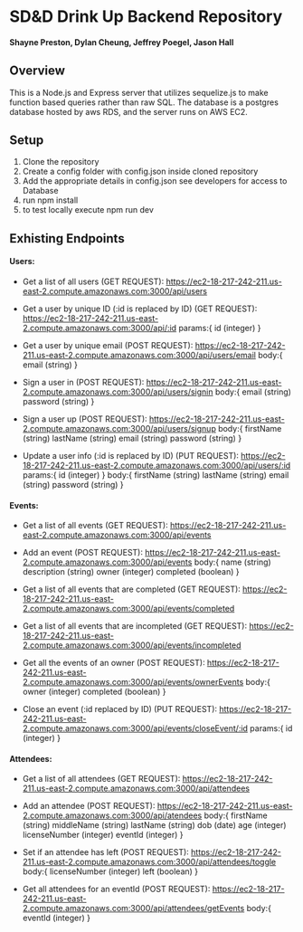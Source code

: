 # SD&D Drink Up Backend Repository
#### Shayne Preston, Dylan Cheung, Jeffrey Poegel, Jason Hall

## Overview

This is a Node.js and Express server that utilizes sequelize.js to make function based queries rather than raw SQL. The database is a postgres database hosted by aws RDS, and the server runs on AWS EC2.

## Setup
1. Clone the repository
2. Create a config folder with config.json inside cloned repository
3. Add the appropriate details in config.json see developers for access to Database
4. run npm install
5. to test locally execute npm run dev

## Exhisting Endpoints

#### Users:

+ Get a list of all users (GET REQUEST): https://ec2-18-217-242-211.us-east-2.compute.amazonaws.com:3000/api/users

+ Get a user by unique ID (:id is replaced by ID) (GET REQUEST): https://ec2-18-217-242-211.us-east-2.compute.amazonaws.com:3000/api/:id
params:{
    id (integer)
}

+ Get a user by unique email (POST REQUEST): https://ec2-18-217-242-211.us-east-2.compute.amazonaws.com:3000/api/users/email
body:{
    email (string)
}

+ Sign a user in (POST REQUEST): https://ec2-18-217-242-211.us-east-2.compute.amazonaws.com:3000/api/users/signin
body:{
    email (string)
    password (string)
}

+ Sign a user up (POST REQUEST):
https://ec2-18-217-242-211.us-east-2.compute.amazonaws.com:3000/api/users/signup
body:{
    firstName (string)
    lastName (string)
    email (string)
    password (string)
}

+ Update a user info (:id is replaced by ID) (PUT REQUEST):
https://ec2-18-217-242-211.us-east-2.compute.amazonaws.com:3000/api/users/:id
params:{
    id (integer)
}
body:{
    firstName (string)
    lastName (string)
    email (string)
    password (string)
}

#### Events:

+ Get a list of all events (GET REQUEST):  https://ec2-18-217-242-211.us-east-2.compute.amazonaws.com:3000/api/events

+ Add an event (POST REQUEST): https://ec2-18-217-242-211.us-east-2.compute.amazonaws.com:3000/api/events
body:{
    name (string)
    description (string)
    owner (integer)
    completed (boolean)
}

+ Get a list of all events that are completed (GET REQUEST):  https://ec2-18-217-242-211.us-east-2.compute.amazonaws.com:3000/api/events/completed

+ Get a list of all events that are incompleted (GET REQUEST): https://ec2-18-217-242-211.us-east-2.compute.amazonaws.com:3000/api/events/incompleted

+ Get all the events of an owner (POST REQUEST): https://ec2-18-217-242-211.us-east-2.compute.amazonaws.com:3000/api/events/ownerEvents
body:{
    owner (integer)
    completed (boolean)
}

+ Close an event (:id replaced by ID) (PUT REQUEST): https://ec2-18-217-242-211.us-east-2.compute.amazonaws.com:3000/api/events/closeEvent/:id
params:{
    id (integer)
}

#### Attendees:

+ Get a list of all attendees (GET REQUEST): https://ec2-18-217-242-211.us-east-2.compute.amazonaws.com:3000/api/attendees

+ Add an attendee (POST REQUEST): https://ec2-18-217-242-211.us-east-2.compute.amazonaws.com:3000/api/atendees
body:{
    firstName (string)
    middleName (string)
    lastName (string)
    dob (date)
    age (integer)
    licenseNumber (integer)
    eventId (integer)
}

+ Set if an attendee has left (POST REQUEST): https://ec2-18-217-242-211.us-east-2.compute.amazonaws.com:3000/api/attendees/toggle
body:{
    licenseNumber (integer)
    left (boolean)
}

+ Get all attendees for an eventId (POST REQUEST): https://ec2-18-217-242-211.us-east-2.compute.amazonaws.com:3000/api/attendees/getEvents
body:{
    eventId (integer)
}